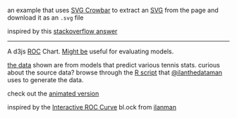 an example that uses [SVG Crowbar](http://nytimes.github.io/svg-crowbar/) to extract an [SVG](https://en.wikipedia.org/wiki/Scalable_Vector_Graphics) from the page and download it as an `.svg` file

inspired by this [stackoverflow answer](http://stackoverflow.com/a/18502749/1732222) 

---

A d3js [ROC](https://en.wikipedia.org/wiki/Receiver_operating_characteristic) Chart.
[Might be](http://datascience.stackexchange.com/questions/806/advantages-of-auc-vs-standard-accuracy) useful for evaluating models.

[the data](https://github.com/ilanman/Rpres_ML_2/blob/master/tennis_data_2013.csv) shown are from models that predict various tennis stats.  curious about the source data? browse through the [R script](https://gist.github.com/ilanman/f1b4a29749408dd826ef#file-blogtennis-r) that [@ilanthedataman](https://twitter.com/ilanthedataman) uses to generate the data.

check out the [animated version](http://bl.ocks.org/micahstubbs/f2aff83148a5f64f3222)

inspired by the [Interactive ROC Curve](http://bl.ocks.org/ilanman/f1b4a29749408dd826ef) bl.ock from [ilanman](http://bl.ocks.org/ilanman)